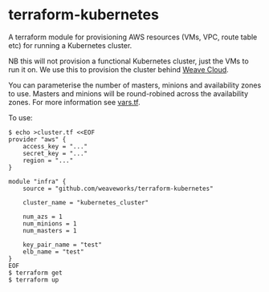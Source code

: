 # terraform-kubernetes

A terraform module for provisioning AWS resources (VMs, VPC, route table etc) for running a Kubernetes cluster.

NB this will not provision a functional Kubernetes cluster, just the VMs to run it on.  We use this to provision the cluster behind [Weave Cloud](https://cloud.weave.works).

You can parameterise the number of masters, minions and availability zones to use.  Masters and minions will be round-robined across the availability zones.  For more information see [vars.tf](vars.tf).

To use:

```shell
$ echo >cluster.tf <<EOF
provider "aws" {
    access_key = "..."
    secret_key = "..."
    region = "..."
}

module "infra" {
    source = "github.com/weaveworks/terraform-kubernetes"

    cluster_name = "kubernetes_cluster"

    num_azs = 1
    num_minions = 1
	num_masters = 1

    key_pair_name = "test"
    elb_name = "test"
}
EOF
$ terraform get
$ terraform up
```